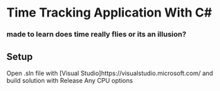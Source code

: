 <h1>Time Tracking Application With C#</h1>
<h3>made to learn does time really flies or its an illusion?</h3>

<h2>Setup</h2>
<p>Open .sln file with [Visual Studio]https://visualstudio.microsoft.com/ and build solution with Release Any CPU options</p>
